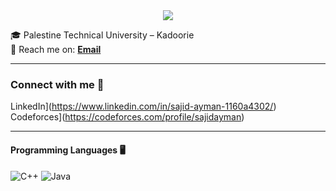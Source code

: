 <div align="center">
	<img src="https://readme-typing-svg.herokuapp.com?size=23&background=45E5FF00&center=true&vCenter=true&lines=%F0%9F%91%8B%F0%9F%8F%BC+Hi,+I'm+Sajid-Ayman+.....">
</div>

🎓  Palestine Technical University – Kadoorie <br />
📧 Reach me on: [**Email**](mailto://sajidayman52@gmail.com) <br />

<hr/>

### Connect with me 📲

LinkedIn](https://www.linkedin.com/in/sajid-ayman-1160a4302/)
Codeforces](https://codeforces.com/profile/sajidayman)


<hr/>

#### Programming Languages 🖥️
![C++](https://img.shields.io/badge/C%2B%2B-004080?style=for-the-badge&logo=c%2B%2B&logoColor=white)
![Java](https://img.shields.io/badge/Java-B07219?style=for-the-badge&logo=openjdk&logoColor=white)
